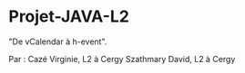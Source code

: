 # Projet-JAVA-L2

"De vCalendar à h-event".

Par : 
Cazé Virginie, L2 à Cergy
Szathmary David, L2 à Cergy 
